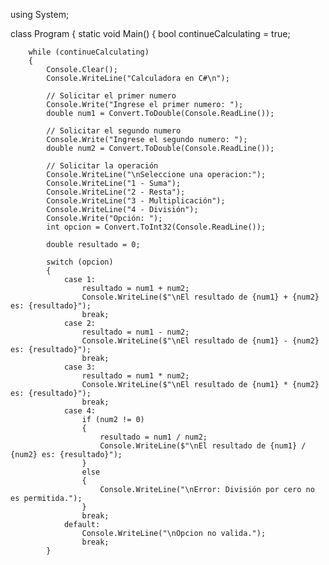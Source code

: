using System;

class Program
{
    static void Main()
    {
        bool continueCalculating = true;

        while (continueCalculating)
        {
            Console.Clear();
            Console.WriteLine("Calculadora en C#\n");

            // Solicitar el primer numero
            Console.Write("Ingrese el primer numero: ");
            double num1 = Convert.ToDouble(Console.ReadLine());

            // Solicitar el segundo numero
            Console.Write("Ingrese el segundo numero: ");
            double num2 = Convert.ToDouble(Console.ReadLine());

            // Solicitar la operación
            Console.WriteLine("\nSeleccione una operacion:");
            Console.WriteLine("1 - Suma");
            Console.WriteLine("2 - Resta");
            Console.WriteLine("3 - Multiplicación");
            Console.WriteLine("4 - División");
            Console.Write("Opción: ");
            int opcion = Convert.ToInt32(Console.ReadLine());

            double resultado = 0;

            switch (opcion)
            {
                case 1:
                    resultado = num1 + num2;
                    Console.WriteLine($"\nEl resultado de {num1} + {num2} es: {resultado}");
                    break;
                case 2:
                    resultado = num1 - num2;
                    Console.WriteLine($"\nEl resultado de {num1} - {num2} es: {resultado}");
                    break;
                case 3:
                    resultado = num1 * num2;
                    Console.WriteLine($"\nEl resultado de {num1} * {num2} es: {resultado}");
                    break;
                case 4:
                    if (num2 != 0)
                    {
                        resultado = num1 / num2;
                        Console.WriteLine($"\nEl resultado de {num1} / {num2} es: {resultado}");
                    }
                    else
                    {
                        Console.WriteLine("\nError: División por cero no es permitida.");
                    }
                    break;
                default:
                    Console.WriteLine("\nOpcion no valida.");
                    break;
            }
